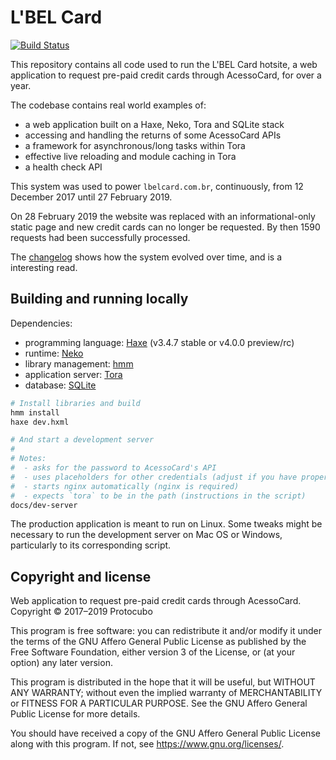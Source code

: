 # L'BEL Card

[![Build Status](https://travis-ci.org/protocubo/lbelcard.svg?branch=master)](https://travis-ci.org/protocubo/lbelcard)

This repository contains all code used to run the L'BEL Card hotsite, a web
application to request pre-paid credit cards through AcessoCard, for over a
year.

The codebase contains real world examples of:

 - a web application built on a Haxe, Neko, Tora and SQLite stack
 - accessing and handling the returns of some AcessoCard APIs
 - a framework for asynchronous/long tasks within Tora
 - effective live reloading and module caching in Tora
 - a health check API

This system was used to power `lbelcard.com.br`, continuously, from 12 December
2017 until 27 February 2019.

On 28 February 2019 the website was replaced with an informational-only static
page and new credit cards can no longer be requested.  By then 1590
requests had been successfully processed.

The [changelog](CHANGES.md) shows how the system evolved over time, and is a
interesting read.

## Building and running locally

Dependencies:

 - programming language: [Haxe][haxe] (v3.4.7 stable or v4.0.0 preview/rc)
 - runtime: [Neko][neko]
 - library management: [hmm][hmm]
 - application server: [Tora][tora]
 - database: [SQLite][sqlite]

[haxe]: https://haxe.org
[neko]: https://nekovm.org
[hmm]: https://github.com/andywhite37/hmm
[tora]: https://github.com/HaxeFoundation/tora
[sqlite]: https://sqlite.org/index.html

```bash
# Install libraries and build
hmm install
haxe dev.hxml

# And start a development server
#
# Notes:
#  - asks for the password to AcessoCard's API
#  - uses placeholders for other credentials (adjust if you have proper access)
#  - starts nginx automatically (nginx is required)
#  - expects `tora` to be in the path (instructions in the script)
docs/dev-server
```

The production application is meant to run on Linux.  Some tweaks might be
necessary to run the development server on Mac OS or Windows, particularly to
its corresponding script.

## Copyright and license

Web application to request pre-paid credit cards through AcessoCard.  
Copyright © 2017–2019  Protocubo

This program is free software: you can redistribute it and/or modify it under
the terms of the GNU Affero General Public License as published by the Free
Software Foundation, either version 3 of the License, or (at your option) any
later version.

This program is distributed in the hope that it will be useful, but WITHOUT ANY
WARRANTY; without even the implied warranty of MERCHANTABILITY or FITNESS FOR A
PARTICULAR PURPOSE.  See the GNU Affero General Public License for more
details.

You should have received a copy of the GNU Affero General Public License along
with this program.  If not, see <https://www.gnu.org/licenses/>.
